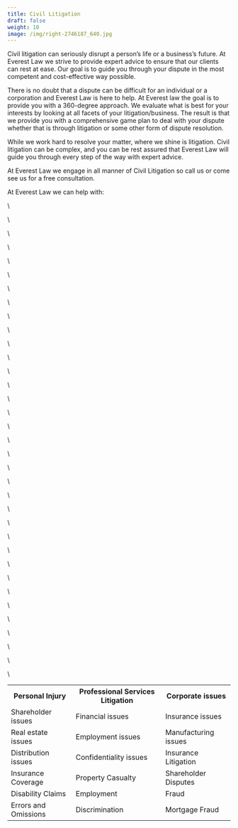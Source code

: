 ```yaml
---
title: Civil Litigation
draft: false
weight: 10
image: /img/right-2746187_640.jpg
---
```

Civil litigation can seriously disrupt a person’s life or a business’s future. At Everest Law we strive to provide expert advice to ensure that our clients can rest at ease. Our goal is to guide you through your dispute in the most competent and cost-effective way possible. 

There is no doubt that a dispute can be difficult for an individual or a corporation and Everest Law is here to help. At Everest law the goal is to provide you with a 360-degree approach. We evaluate what is best for your interests by looking at all facets of your litigation/business. The result is that we provide you with a comprehensive game plan to deal with your dispute whether that is through litigation or some other form of dispute resolution. 

While we work hard to resolve your matter, where we shine is litigation. Civil litigation can be complex, and you can be rest assured that Everest Law will guide you through every step of the way with expert advice. 

At Everest Law we engage in all manner of Civil Litigation so call us or come see us for a free consultation. 

At Everest Law we can help with:

<table>

\    <tr>

\    <th>Personal Injury</th>

\    <th>Professional Services Litigation</th>

\    <th>Corporate issues</th>

\    </tr>

\    <tr>

\    <td>Shareholder issues</td>

\    <td>Financial issues</td>

\    <td>Insurance issues</td>

\    </tr>

\    <tr>

\    <td>Real estate issues</td>

\    <td>Employment issues</td>

\    <td>	Manufacturing issues</td>

\    </tr>

\    <tr>

\    <td>Distribution issues</td>

\    <td>Confidentiality issues</td>

\    <td>Insurance Litigation</td>

\    </tr>

\    <tr>

\    <td>Insurance Coverage</td>

\    <td>Property Casualty</td>

\    <td>Shareholder Disputes</td>

\    </tr>

\    <tr>

\    <td>Disability Claims</td>

\    <td>Employment</td>

\    <td>Fraud</td>

\    </tr>

\    <tr>

\    <td>Errors and Omissions</td>

\    <td>Discrimination</td>

\    <td>Mortgage Fraud</td>

\    </tr>

</table>
